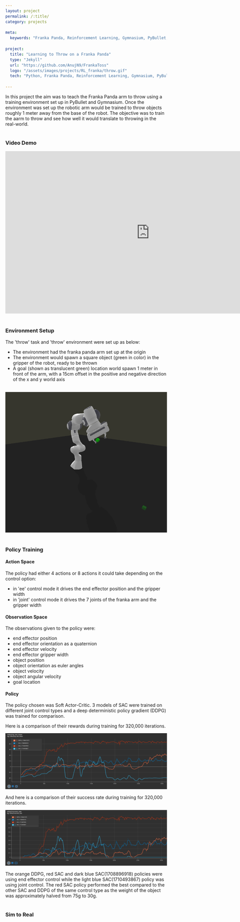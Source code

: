 ```yaml
---
layout: project
permalink: /:title/
category: projects

meta:
  keywords: "Franka Panda, Reinforcement Learning, Gymnasium, PyBullet, Stable-Baselines3"

project:
  title: "Learning to Throw on a Franka Panda"
  type: "Jekyll"
  url: "https://github.com/AnujN9/FrankaToss"
  logo: "/assets/images/projects/RL_franka/throw.gif"
  tech: "Python, Franka Panda, Reinforcement Learning, Gymnasium, PyBullet, Stable-Baselines3"

---
```


In this project the aim was to teach the Franka Panda arm to throw using a training environment set up in PyBullet and Gymnasium. Once the environment was set up the robotic arm would be trained to throw objects roughly 1 meter away from the base of the robot. The objective was to train the aarm to throw and see how well it would translate to throwing in the real-world.
<br/><br/>

### Video Demo

<iframe width="897" height="505" src="https://www.youtube.com/embed/XwL6f4UbqA8" title="Making Coffee with a Robot Arm: Botrista" frameborder="0" allow="accelerometer; autoplay; clipboard-write; encrypted-media; gyroscope; picture-in-picture; web-share" allowfullscreen></iframe>
<br/><br/>


### Environment Setup

The 'throw' task and 'throw' environment were set up as below:

- The environment had the franka panda arm set up at the origin
- The environment would spawn a square object (green in color) in the gripper of the robot, ready to be thrown
- A goal (shown as translucent green) location world spawn 1 meter in front of the arm, with a 15cm offset in the positive and negative direction of the x and y world axis
<br/><br/>

![Environment Setup](/assets/images/projects/RL_franka/env_setup.png)
<br/><br/>



### Policy Training

#### Action Space

The policy had either 4 actions or 8 actions it could take depending on the control option:

* in 'ee' control mode it drives the end effector position and the gripper width
* in 'joint' control mode it drives the 7 joints of the franka arm and the gripper width


#### Observation Space

The observations given to the policy were:

- end effector position
- end effector orientation as a quaternion
- end effector velocity
- end effector gripper width
- object position
- object orientation as euler angles
- object velocity
- object angular velocity
- goal location


#### Policy

The policy chosen was Soft Actor-Critic. 3 models of SAC were trained on different joint control types and a deep deterministic policy gradient (DDPG) was trained for comparison.

Here is a comparison of their rewards during training for 320,000 iterations.

![Evolution of Reward](/assets/images/projects/RL_franka/Ep_Reward.png)

And here is a comparison of their success rate during training for 320,000 iterations.

![Evolution of Success](/assets/images/projects/RL_franka/Ep_Success.png)

The orange DDPG, red SAC and dark blue SAC(1708896918) policies were using end effector control while the light blue SAC(1710493867) policy was using joint control. The red SAC policy performed the best compared to the other SAC and DDPG of the same control type as the weight of the object was approximately halved from 75g to 30g.
<br/><br/>


### Sim to Real
<br/><br/>

